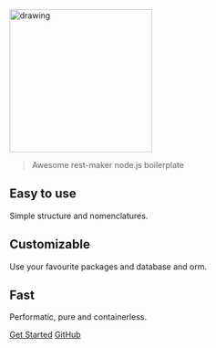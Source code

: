 <img src="https://camo.githubusercontent.com/9d8cc0f9d10fa7276b913dc075908597b3ac78d9/68747470733a2f2f73766775722e636f6d2f692f3947422e737667" alt="drawing" width="250"/>

> Awesome rest-maker node.js boilerplate

<div class="boxes">
    <div class="box">
        <h2>Easy to use</h2>
        <p>Simple structure and nomenclatures.</p>
    </div>
    <div class="box">
        <h2>Customizable</h2>
        <p>Use your favourite packages and database and orm.</p>
    </div>
    <div class="box">
        <h2>Fast</h2>
        <p>Performatic, pure and containerless.</p>
    </div>
</div>

[Get Started](#main)
[GitHub](https://github.com/danielbonifacio/valor)
